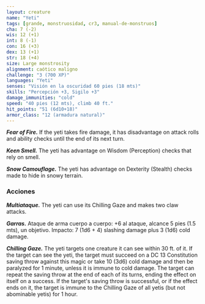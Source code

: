 ```yaml
---
layout: creature
name: "Yeti"
tags: [grande, monstruosidad, cr3, manual-de-monstruos]
cha: 7 (-2)
wis: 12 (+1)
int: 8 (-1)
con: 16 (+3)
dex: 13 (+1)
str: 18 (+4)
size: Large monstrosity
alignment: caótico maligno
challenge: "3 (700 XP)"
languages: "Yeti"
senses: "Visión en la oscuridad 60 pies (18 mts)"
skills: "Percepción +3, Sigilo +3"
damage_immunities: "cold"
speed: "40 pies (12 mts), climb 40 ft."
hit_points: "51 (6d10+18)"
armor_class: "12 (armadura natural)"
---
```


***Fear of Fire.*** If the yeti takes fire damage, it has disadvantage on attack rolls and ability checks until the end of its next turn.

***Keen Smell.*** The yeti has advantage on Wisdom (Perception) checks that rely on smell.

***Snow Camouflage.*** The yeti has advantage on Dexterity (Stealth) checks made to hide in snowy terrain.

### Acciones

***Multiataque.*** The yeti can use its Chilling Gaze and makes two claw attacks.

***Garras.*** Ataque de arma cuerpo a cuerpo: +6 al ataque, alcance 5 pies (1.5 mts), un objetivo. Impacto: 7 (1d6 + 4) slashing damage plus 3 (1d6) cold damage.

***Chilling Gaze.*** The yeti targets one creature it can see within 30 ft. of it. If the target can see the yeti, the target must succeed on a DC 13 Constitution saving throw against this magic or take 10 (3d6) cold damage and then be paralyzed for 1 minute, unless it is immune to cold damage. The target can repeat the saving throw at the end of each of its turns, ending the effect on itself on a success. If the target's saving throw is successful, or if the effect ends on it, the target is immune to the Chilling Gaze of all yetis (but not abominable yetis) for 1 hour.